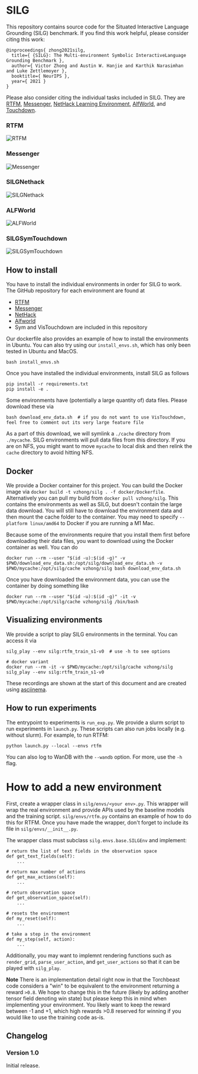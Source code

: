 # SILG

This repository contains source code for the Situated Interactive Language Grounding (SILG) benchmark.
If you find this work helpful, please consider citing this work:

```
@inproceedings{ zhong2021silg,
  title={ {SILG}: The Multi-environment Symbolic InteractiveLanguage Grounding Benchmark },
  author={ Victor Zhong and Austin W. Hanjie and Karthik Narasimhan and Luke Zettlemoyer },
  booktitle={ NeurIPS },
  year={ 2021 }
}
```

Please also consider citing the individual tasks included in SILG.
They are [RTFM](https://arxiv.org/abs/1910.08210), [Messenger](https://arxiv.org/abs/2101.07393), [NetHack Learning Environment](https://arxiv.org/abs/2006.13760), [AlfWorld](https://arxiv.org/abs/2010.03768), and [Touchdown](https://arxiv.org/abs/1811.12354).


### RTFM

![RTFM](recordings/rtfm.gif)

### Messenger
![Messenger](recordings/msgr.gif)

### SILGNethack
![SILGNethack](recordings/nethack.gif)

### ALFWorld
![ALFWorld](recordings/alfworld.gif)

### SILGSymTouchdown
![SILGSymTouchdown](recordings/touchdown.gif)


## How to install

You have to install the individual environments in order for SILG to work.
The GitHub repository for each environment are found at

- [RTFM](https://github.com/facebookresearch/RTFM)
- [Messenger](https://github.com/ahjwang/messenger-emma/) 
- [NetHack](https://github.com/facebookresearch/nle)
- [Alfworld](https://github.com/alfworld/alfworld)
- Sym and VisTouchdown are included in this repository

Our dockerfile also provides an example of how to install the environments in Ubuntu.
You can also try using our `install_envs.sh`, which has only been tested in Ubuntu and MacOS.

```
bash install_envs.sh
```


Once you have installed the individual environments, install SILG as follows

```
pip install -r requirements.txt
pip install -e .
```

Some environments have (potentially a large quantity of) data files. Please download these via

```
bash download_env_data.sh  # if you do not want to use VisTouchdown, feel free to comment out its very large feature file
```

As a part of this download, we will symlink a `./cache` directory from `./mycache`.
SILG environments will pull data files from this directory.
If you are on NFS, you might want to move `mycache` to local disk and then relink the `cache` directory to avoid hitting NFS.


## Docker

We provide a Docker container for this project.
You can build the Docker image via `docker build -t vzhong/silg . -f docker/Dockerfile`.
Alternatively you can pull my build from `docker pull vzhong/silg`.
This contains the environments as well as SILG, but doesn't contain the large data download.
You will still have to download the environment data and then mount the cache folder to the container.
You may need to specify `--platform linux/amd64` to Docker if you are running a M1 Mac.

Because some of the environments require that you install them first before downloading their data files, you want to download using the Docker container as well.
You can do

```
docker run --rm --user "$(id -u):$(id -g)" -v $PWD/download_env_data.sh:/opt/silg/download_env_data.sh -v $PWD/mycache:/opt/silg/cache vzhong/silg bash download_env_data.sh
```

Once you have downloaded the environment data, you can use the container by doing something like

```
docker run --rm --user "$(id -u):$(id -g)" -it -v $PWD/mycache:/opt/silg/cache vzhong/silg /bin/bash
```


## Visualizing environments

We provide a script to play SILG environments in the terminal.
You can access it via

```
silg_play --env silg:rtfm_train_s1-v0  # use -h to see options

# docker variant
docker run --rm -it -v $PWD/mycache:/opt/silg/cache vzhong/silg silg_play --env silg:rtfm_train_s1-v0
```

These recordings are shown at the start of this document and are created using [asciinema](https://github.com/asciinema/asciinema).


## How to run experiments

The entrypoint to experiments is `run_exp.py`.
We provide a slurm script to run experiments in `launch.py`.
These scripts can also run jobs locally (e.g. without slurm).
For example, to run RTFM:

```
python launch.py --local --envs rtfm
```

You can also log to WanDB with the `--wandb` option.
For more, use the `-h` flag.


# How to add a new environment

First, create a wrapper class in `silg/envs/<your env>.py`.
This wrapper will wrap the real environment and provide APIs used by the baseline models and the training script.
`silg/envs/rtfm.py` contains an example of how to do this for RTFM.
Once you have made the wrapper, don't forget to include its file in `silg/envs/__init__.py`.

The wrapper class must subclass `silg.envs.base.SILGEnv` and implement:

```
# return the list of text fields in the observation space
def get_text_fields(self):
    ...

# return max number of actions
def get_max_actions(self):
    ...

# return observation space
def get_observation_space(self):
    ...

# resets the environment
def my_reset(self):
    ...

# take a step in the environment
def my_step(self, action):
    ...
```

Additionally, you may want to implemnt rendering functions such as `render_grid`, `parse_user_action`, and `get_user_actions` so that it can be played with `silg_play`.

**Note** There is an implementation detail right now in that the Torchbeast code considers a "win" to be equivalent to the environment returning a reward `>0.8`. We hope to change this in the future (likely by adding another tensor field denoting win state) but please keep this in mind when implementing your environment. You likely want to keep the reward between -1 and +1, which high rewards >0.8 reserved for winning if you would like to use the training code as-is.


## Changelog

### Version 1.0

Initial release.
